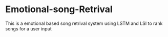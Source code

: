 # Emotional-song-Retrival

This is a emotional based song retrival system using LSTM and LSI to rank songs for a user input
